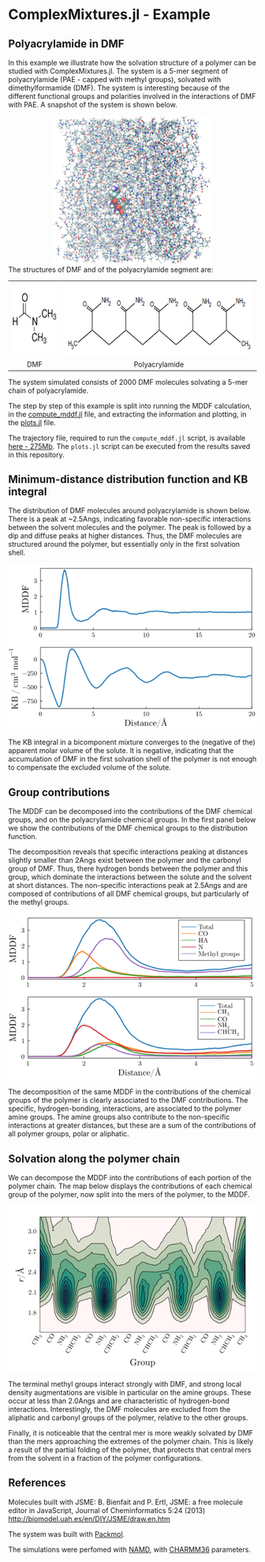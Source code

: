 # ComplexMixtures.jl - Example

## Polyacrylamide in DMF

In this example we illustrate how the solvation structure of a polymer can be studied with ComplexMixtures.jl. The system is a 5-mer segment of polyacrylamide (PAE - capped with methyl groups), solvated with dimethylformamide (DMF). The system is interesting because of the different functional groups and polarities involved in the interactions of DMF with PAE. A snapshot of the system is shown below. 

<center><img height=300px src="./system.png"></center>
The structures of DMF and of the polyacrylamide segment are:

<center>
<table><tr>
<td><img src=./simulation/dmf.png height=130px></td>
<td><img src=./simulation/polyacrylamide.png height=150px></td>
</tr>
<tr>
<td align=center>DMF</td>
<td align=center>Polyacrylamide</td>
</tr>
</table>
</center>

The system simulated consists of 2000 DMF molecules solvating a 5-mer chain of polyacrylamide. 

The step by step of this example is split into running the MDDF calculation, in the [compute_mddf.jl](./compute_mddf.jl) file, and extracting the information and plotting, in the [plots.jl](./plots.jl) file. 

The trajectory file, required to run the `compute_mddf.jl` script, is available [here - 275Mb](https://drive.google.com/file/d/1ug43ncCLsBATaJrT9zlbaqK6AORVvhhx/view?usp=sharing). The `plots.jl` script can be executed from the results saved in this repository. 

## Minimum-distance distribution function and KB integral

The distribution of DMF molecules around polyacrylamide is shown below. There is a peak at ~2.5Angs, indicating favorable non-specific interactions between the solvent molecules and the polymer. The peak is followed by a dip and diffuse peaks at higher distances. Thus, the DMF molecules are structured around the polymer, but essentially only in the first solvation shell.  

![](./results/mddf_kb.png)

The KB integral in a bicomponent mixture converges to the (negative of the) apparent molar volume of the solute. It is negative, indicating that the accumulation of DMF in the first solvation shell of the polymer is not enough to compensate the excluded volume of the solute. 

## Group contributions

The MDDF can be decomposed into the contributions of the DMF chemical groups, and on the polyacrylamide chemical groups. In the first panel below we show the contributions of the DMF chemical groups to the distribution function. 

The decomposition reveals that specific interactions peaking at distances slightly smaller than 2Angs exist between the polymer and the carbonyl group of DMF. Thus, there hydrogen bonds between the polymer and this group, which dominate the interactions between the solute and the solvent at short distances. The non-specific interactions peak at 2.5Angs and are composed of contributions of all DMF chemical groups, but particularly of the methyl groups. 

![](./results/mddf_groups.png)

The decomposition of the same MDDF in the contributions of the chemical groups of the polymer is clearly associated to the DMF contributions. The specific, hydrogen-bonding, interactions, are associated to the polymer amine groups. The amine groups also contribute to the non-specific interactions at greater distances, but these are a sum of the contributions of all polymer groups, polar or aliphatic. 

## Solvation along the polymer chain

We can decompose the MDDF into the contributions of each portion of the polymer chain. The map below displays the contributions of each chemical group of the polymer, now split into the mers of the polymer, to the MDDF.

![](./results/map2D_acr.png)

The terminal methyl groups interact strongly with DMF, and strong local density augmentations are visible in particular on the amine groups. These occur at less than 2.0Angs and are characteristic of hydrogen-bond interactions. Interestingly, the DMF molecules are excluded from the aliphatic and carbonyl groups of the polymer, relative to the other groups. 

Finally, it is noticeable that the central mer is more weakly solvated by DMF than the mers approaching the extremes of the polymer chain. This is likely a result of the partial folding of the polymer, that protects that central mers from the solvent in a fraction of the polymer configurations. 

## References

Molecules built with JSME: B. Bienfait and P. Ertl, JSME: a free molecule editor in JavaScript, Journal of Cheminformatics 5:24 (2013)
http://biomodel.uah.es/en/DIY/JSME/draw.en.htm

The system was built with [Packmol](http://m3g.iqm.unicamp.br/packmol).

The simulations were perfomed with [NAMD](https://www.ks.uiuc.edu/Research/namd/), with [CHARMM36](https://www.charmm.org) parameters. 
